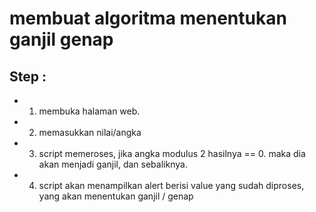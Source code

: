 # membuat algoritma menentukan ganjil genap

## Step :
- 1. membuka halaman web.
- 2. memasukkan nilai/angka
- 3. script memeroses, jika angka modulus 2 hasilnya == 0. maka dia akan menjadi ganjil, dan sebaliknya.
- 4. script akan menampilkan alert berisi value yang sudah diproses, yang akan menentukan ganjil / genap